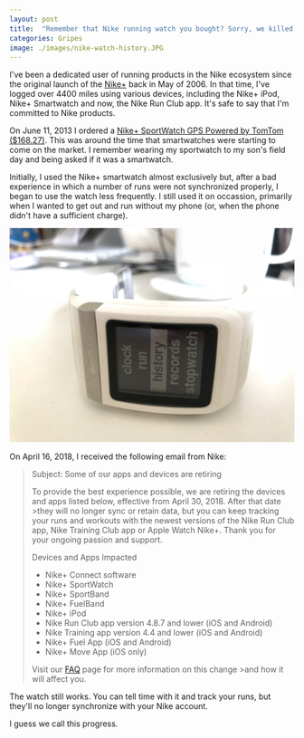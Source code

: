 ```yaml
---
layout: post
title:  "Remember that Nike running watch you bought? Sorry, we killed it."
categories: Gripes
image: ./images/nike-watch-history.JPG
---
```


I've been a dedicated user of running products in the Nike ecosystem since the original launch of the [Nike+](https://en.wikipedia.org/wiki/Nike%2B) back in May of 2006. In that time, I've logged over 4400 miles using various devices, including the Nike+ iPod, Nike+ Smartwatch and now, the Nike Run Club app. It's safe to say that I'm committed to Nike products.

On June 11, 2013 I ordered a [Nike+ SportWatch GPS Powered by TomTom ($168.27)](https://amzn.to/2rrkcPW). This was around the time that smartwatches were starting to come on the market. I remember wearing my sportwatch to my son's field day and being asked if it was a smartwatch.

Initially, I used the Nike+ smartwatch almost exclusively but, after a bad experience in which a number of runs were not synchronized properly, I began to use the watch less frequently. I still used it on occassion, primarily when I wanted to get out and run without my phone (or, when the phone didn't have a sufficient charge).

![Nike Sportwatch Image](../images/nike-watch-history.JPG)

On April 16, 2018, I received the following email from Nike:

>Subject: Some of our apps and devices are retiring
>
>To provide the best experience possible, we are retiring the devices and apps listed below, effective from April 30, 2018. After that date >they will no longer sync or retain data, but you can keep tracking your runs and workouts with the newest versions of the Nike Run Club app, Nike Training Club app or Apple Watch Nike+. Thank you for your ongoing passion and support.
>
>Devices and Apps Impacted
>
>- Nike+ Connect software
>- Nike+ SportWatch
>- Nike+ SportBand
>- Nike+ FuelBand
>- Nike+ iPod
>- Nike Run Club app version 4.8.7 and lower (iOS and Android)
>- Nike Training app version 4.4 and lower (iOS and Android)
>- Nike+ Fuel App (iOS and Android)
>- Nike+ Move App (iOS only)
>
>Visit our [FAQ](http://help-en-us.nike.com/app/answer/article/why-cant-i-sync/a_id/73247/country/us) page for more information on this change >and how it will affect you.

The watch still works. You can tell time with it and track your runs, but they'll no longer synchronize with your Nike account.

I guess we call this progress.